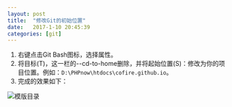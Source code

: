 ```yaml
---
layout: post
title:  "修改Git的初始位置"
date:   2017-1-10 20:45:39
categories: [git]
---
```


1. 右键点击Git Bash图标，选择属性。
2. 将目标(T)，这一栏的--cd-to-home删除，并将起始位置(S)：修改为你的项目位置。例如：```D:\PHPnow\htdocs\cofire.github.io```。
3. 完成的效果如下：

![模版目录](https://raw.githubusercontent.com/cofire/cofire.github.io/master/img/git/1/0.png)